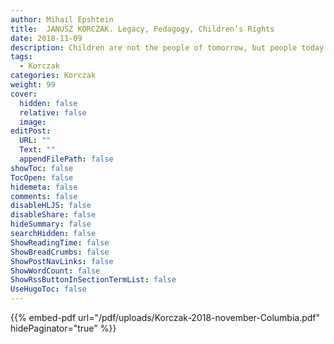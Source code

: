 ```yaml
---
author: Mihail Epshtein
title:  JANUSZ KORCZAK. Legacy, Pedagogy, Children’s Rights
date: 2018-11-09
description: Children are not the people of tomorrow, but people today. - Janusz Korczak, How to Love a Child
tags:
  - Korczak
categories: Korczak
weight: 99
cover:
  hidden: false
  relative: false
  image:
editPost:
  URL: ""
  Text: ""
  appendFilePath: false
showToc: false
TocOpen: false
hidemeta: false
comments: false
disableHLJS: false
disableShare: false
hideSummary: false
searchHidden: false
ShowReadingTime: false
ShowBreadCrumbs: false
ShowPostNavLinks: false
ShowWordCount: false
ShowRssButtonInSectionTermList: false
UseHugoToc: false
---
```

{{% embed-pdf url="/pdf/uploads/Korczak-2018-november-Columbia.pdf"  hidePaginator="true" %}}